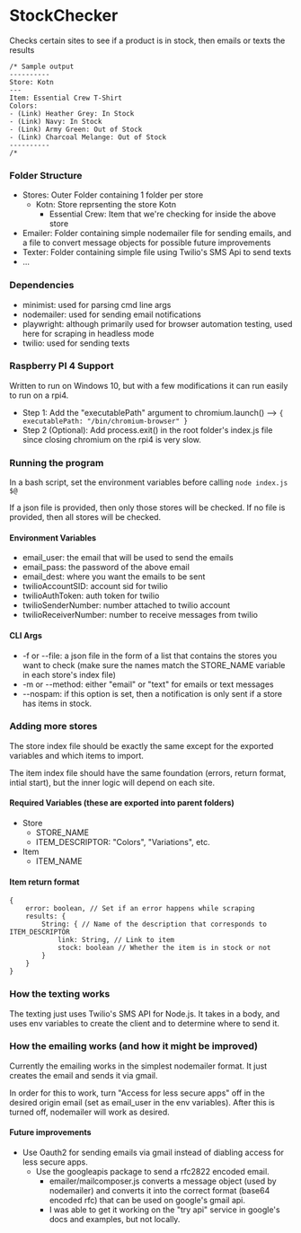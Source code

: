 # StockChecker
Checks certain sites to see if a product is in stock, then emails or texts the results

```
/* Sample output
----------
Store: Kotn
---
Item: Essential Crew T-Shirt
Colors:
- (Link) Heather Grey: In Stock 
- (Link) Navy: In Stock
- (Link) Army Green: Out of Stock
- (Link) Charcoal Melange: Out of Stock
----------
/*
```

### Folder Structure
- Stores: Outer Folder containing 1 folder per store
    - Kotn: Store reprsenting the store Kotn
        - Essential Crew: Item that we're checking for inside the above store
- Emailer: Folder containing simple nodemailer file for sending emails, and a file to convert message objects for possible future improvements
- Texter: Folder containing simple file using Twilio's SMS Api to send texts
- ...

### Dependencies
- minimist: used for parsing cmd line args
- nodemailer: used for sending email notifications
- playwright: although primarily used for browser automation testing, used here for scraping in headless mode
- twilio: used for sending texts

### Raspberry PI 4 Support
Written to run on Windows 10, but with a few modifications it can run easily to run on a rpi4.

- Step 1: Add the "executablePath" argument to chromium.launch() --> ```{ executablePath: "/bin/chromium-browser" }```
- Step 2 (Optional): Add process.exit() in the root folder's index.js file since closing chromium on the rpi4 is very slow.

### Running the program

In a bash script, set the environment variables before calling ```node index.js $@```

If a json file is provided, then only those stores will be checked. If no file is provided, then all stores will be checked.

#### Environment Variables
- email_user: the email that will be used to send the emails
- email_pass: the password of the above email
- email_dest: where you want the emails to be sent
- twilioAccountSID: account sid for twilio
- twilioAuthToken: auth token for twilio
- twilioSenderNumber: number attached to twilio account
- twilioReceiverNumber: number to receive messages from twilio

#### CLI Args
- -f or --file: a json file in the form of a list that contains the stores you want to check (make sure the names match the STORE_NAME variable in each store's index file)
- -m or --method: either "email" or "text" for emails or text messages
- --nospam: if this option is set, then a notification is only sent if a store has items in stock.

### Adding more stores

The store index file should be exactly the same except for the exported variables and which items to import.

The item index file should have the same foundation (errors, return format, intial start), but the inner logic will depend on each site.

#### Required Variables (these are exported into parent folders)
- Store
    - STORE_NAME
    - ITEM_DESCRIPTOR: "Colors", "Variations", etc.
- Item
    - ITEM_NAME

#### Item return format
```
{
    error: boolean, // Set if an error happens while scraping
    results: {
        String: { // Name of the description that corresponds to ITEM_DESCRIPTOR
            link: String, // Link to item
            stock: boolean // Whether the item is in stock or not
        }
    }
}
```

### How the texting works

The texting just uses Twilio's SMS API for Node.js. It takes in a body, and uses env variables to create the client and to determine where to send it.

### How the emailing works (and how it might be improved)

Currently the emailing works in the simplest nodemailer format. It just creates the email and sends it via gmail. 

In order for this to work, turn "Access for less secure apps" off in the desired origin email (set as email_user in the env variables). After this is turned off, nodemailer will work as desired.

#### Future improvements
- Use Oauth2 for sending emails via gmail instead of diabling access for less secure apps.
    - Use the googleapis package to send a rfc2822 encoded email.
        - emailer/mailcomposer.js converts a message object (used by nodemailer) and converts it into the correct format (base64 encoded rfc) that can be used on google's gmail api.
        - I was able to get it working on the "try api" service in google's docs and examples, but not locally.